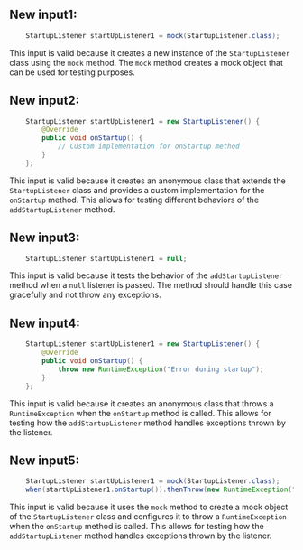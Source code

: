 ## New input1:
```java
    StartupListener startUpListener1 = mock(StartupListener.class);
```
This input is valid because it creates a new instance of the `StartupListener` class using the `mock` method. The `mock` method creates a mock object that can be used for testing purposes.

## New input2:
```java
    StartupListener startUpListener1 = new StartupListener() {
        @Override
        public void onStartup() {
            // Custom implementation for onStartup method
        }
    };
```
This input is valid because it creates an anonymous class that extends the `StartupListener` class and provides a custom implementation for the `onStartup` method. This allows for testing different behaviors of the `addStartupListener` method.

## New input3:
```java
    StartupListener startUpListener1 = null;
```
This input is valid because it tests the behavior of the `addStartupListener` method when a `null` listener is passed. The method should handle this case gracefully and not throw any exceptions.

## New input4:
```java
    StartupListener startUpListener1 = new StartupListener() {
        @Override
        public void onStartup() {
            throw new RuntimeException("Error during startup");
        }
    };
```
This input is valid because it creates an anonymous class that throws a `RuntimeException` when the `onStartup` method is called. This allows for testing how the `addStartupListener` method handles exceptions thrown by the listener.

## New input5:
```java
    StartupListener startUpListener1 = mock(StartupListener.class);
    when(startUpListener1.onStartup()).thenThrow(new RuntimeException("Error during startup"));
```
This input is valid because it uses the `mock` method to create a mock object of the `StartupListener` class and configures it to throw a `RuntimeException` when the `onStartup` method is called. This allows for testing how the `addStartupListener` method handles exceptions thrown by the listener.